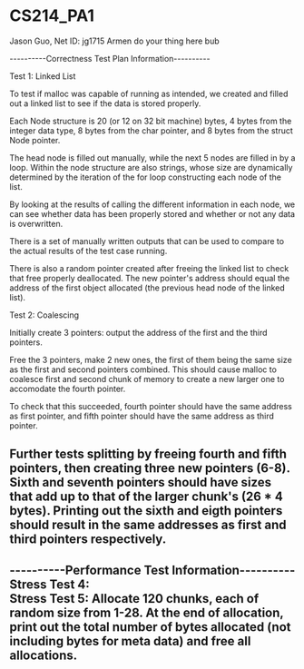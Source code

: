 # CS214_PA1

Jason Guo, Net ID: jg1715
Armen do your thing here bub

----------Correctness Test Plan Information----------

Test 1: Linked List  

To test if malloc was capable of running as intended, we created and filled  out a linked list to see if the data is stored properly.  

Each Node structure is 20 (or 12 on 32 bit machine) bytes, 4 bytes from the integer data type, 8 bytes from the char pointer, and 8 bytes from the struct Node pointer.  

The head node is filled out manually, while the next 5 nodes are filled in by a loop. Within the node structure are also strings, whose size are dynamically determined by the iteration of the for loop constructing each node of the list.  

By looking at the results of calling the different information in each node, we can see whether data has been properly stored and whether or not any data is overwritten.  

There is a set of manually written outputs that can be used to compare to the actual results of the test case running.  

There is also a random pointer created after freeing the linked list to check that free properly deallocated.  The new pointer's address should equal the address of the first object allocated (the previous head node of the linked list).  

Test 2: Coalescing  

Initially create 3 pointers: output the address of the first and the third pointers.  

Free the 3 pointers, make 2 new ones, the first of them being the same size as the first and second pointers combined.  This should cause malloc to coalesce first and second chunk of memory to create a new larger one to accomodate the fourth pointer.  

To check that this succeeded, fourth pointer should have the same address as first pointer, and fifth pointer should have the same address as third pointer.  

Further tests splitting by freeing fourth and fifth pointers, then creating three new pointers (6-8).  Sixth and seventh pointers should have sizes that add up to that of the larger chunk's (26 * 4 bytes).  Printing out the sixth and eigth pointers should result in the same addresses as first and third pointers respectively.  
------------------------------------------------  
----------Performance Test Information----------  
Stress Test 4:  
Stress Test 5: Allocate 120 chunks, each of random size from 1-28.  At the end of allocation, print out the total number of bytes allocated (not including bytes for meta data) and free all allocations.  
------------------------------------------------